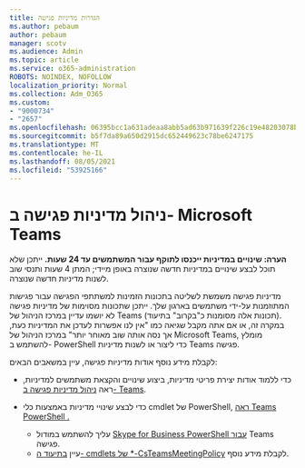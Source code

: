 ```yaml
---
title: הגדרות מדיניות פגישה
ms.author: pebaum
author: pebaum
manager: scotv
ms.audience: Admin
ms.topic: article
ms.service: o365-administration
ROBOTS: NOINDEX, NOFOLLOW
localization_priority: Normal
ms.collection: Adm_O365
ms.custom:
- "9000734"
- "2657"
ms.openlocfilehash: 06395bcc1a631adeaa8abb5ad63b971639f226c19e48203078ba1097d43a50f8
ms.sourcegitcommit: b5f7da89a650d2915dc652449623c78be6247175
ms.translationtype: MT
ms.contentlocale: he-IL
ms.lasthandoff: 08/05/2021
ms.locfileid: "53925166"
---
```

# <a name="manage-meeting-policies-in-microsoft-teams"></a>ניהול מדיניות פגישה ב- Microsoft Teams

**הערה: שינויים במדיניות ייכנסו לתוקף עבור המשתמשים עד 24 שעות.** ייתכן שלא תוכל לבצע שינויים במדיניות חדשה שנוצרה באופן מיידי; המתן 4 שעות ותנסי שוב לשנות מדיניות חדשה שנוצרה.

מדיניות פגישה משמשת לשליטה בתכונות הזמינות למשתתפי הפגישה עבור פגישות המתוזמנות על-ידי משתמשים בארגון שלך. ייתכן שתכונות מסוימות של מדיניות פגישה לא יושמו עדיין במרכז הניהול של Teams (תכונות אלה מסומנות כ"בקרוב" בתיעוד). במקרה זה, או אם אתה מקבל שגיאה כמו "אין לנו אפשרות לעדכן את המדיניות כעת, אך נסה אותה שוב מאוחר יותר" במרכז הניהול של Microsoft Teams, מומלץ להשתמש ב- PowerShell כדי ליצור או לשנות מדיניות Teams פגישה. 

לקבלת מידע נוסף אודות מדיניות פגישה, עיין במשאבים הבאים:

- כדי ללמוד אודות יצירת פריטי מדיניות, ביצוע שינויים והקצאת משתמשים למדיניות, ראה [ניהול מדיניות פגישה ב- Teams](https://docs.microsoft.com/microsoftteams/meeting-policies-in-teams).

- כדי לבצע שינויי מדיניות באמצעות כלי cmdlet של PowerShell, [ראה Teams PowerShell .](https://docs.microsoft.com/microsoftteams/teams-powershell-overview) 
    - עליך להשתמש במודול [Skype for Business PowerShell עבור](https://docs.microsoft.com/skypeforbusiness/set-up-your-computer-for-windows-powershell/download-and-install-the-skype-for-business-online-connector) Teams פגישה. 
    - עיין [בתיעוד ה- cmdlets של *-CsTeamsMeetingPolicy](https://docs.microsoft.com/search/?search=CsTeamsMeetingPolicy&view=skype-ps) לקבלת מידע נוסף.

